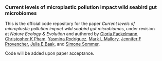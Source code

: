 ### Current levels of microplastic pollution impact wild seabird gut microbiomes

This is the official code repository for the paper *Current levels of microplastic pollution impact wild seabird gut microbiomes*, under revision at *Nature Ecology & Evolution* and authored by <a href="https://www.researchgate.net/profile/Gloria-Fackelmann" target="_blank">Gloria Fackelmann</a>, <a href="https://www.researchgate.net/profile/Christopher-Pham-2" target="_blank">Christopher K Pham</a>, <a href="https://www.researchgate.net/profile/Yasmina-Rodriguez-2" target="_blank">Yasmina Rodríguez</a>, <a href="https://www.researchgate.net/profile/Mark-Mallory" target="_blank">Mark L Mallory</a>, <a href="https://www.researchgate.net/profile/Jennifer-Provencher">Jennifer F Provencher</a>, <a href="https://www.researchgate.net/profile/Julia-Baak">Julia E Baak</a>, and <a href="https://www.uni-ulm.de/nawi/evolutionary-ecology-and-conservation-genomics/prof-dr-simone-sommer/" target="_blank">Simone Sommer</a>.

Code will be added upon paper acceptance.
